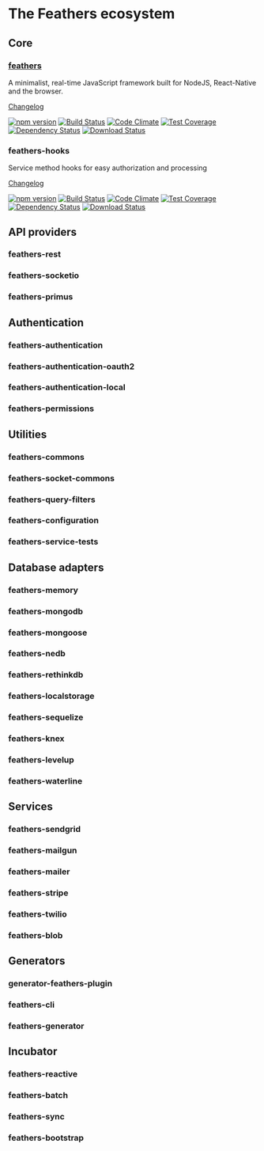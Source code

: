# The Feathers ecosystem

## Core

### [feathers](https://github.com/feathersjs/feathers)

A minimalist, real-time JavaScript framework built for NodeJS, React-Native and the browser.

[Changelog](https://docs.feathersjs.com/changelog.html)

[![npm version](https://badge.fury.io/js/feathers.svg)](https://badge.fury.io/js/feathers)
[![Build Status](https://travis-ci.org/feathersjs/feathers.png?branch=master)](https://travis-ci.org/feathersjs/feathers)
[![Code Climate](https://codeclimate.com/github/feathersjs/feathers.png)](https://codeclimate.com/github/feathersjs/feathers)
[![Test Coverage](https://codeclimate.com/github/feathersjs/feathers/badges/coverage.svg)](https://codeclimate.com/github/feathersjs/feathers/coverage)
[![Dependency Status](https://img.shields.io/david/feathersjs/feathers.svg?style=flat-square)](https://david-dm.org/feathersjs/feathers)
[![Download Status](https://img.shields.io/npm/dm/feathers.svg?style=flat-square)](https://www.npmjs.com/package/feathers)

### feathers-hooks

Service method hooks for easy authorization and processing

[Changelog](https://github.com/feathersjs/feathers-hooks/blob/master/CHANGELOG.md)

[![npm version](https://badge.fury.io/js/feathers-hooks.svg)](https://badge.fury.io/js/feathers-hooks)
[![Build Status](https://travis-ci.org/feathersjs/feathers-hooks.png?branch=master)](https://travis-ci.org/feathersjs/feathers-hooks)
[![Code Climate](https://codeclimate.com/github/feathersjs/feathers-hooks/badges/gpa.svg)](https://codeclimate.com/github/feathersjs/feathers-hooks)
[![Test Coverage](https://codeclimate.com/github/feathersjs/feathers-hooks/badges/coverage.svg)](https://codeclimate.com/github/feathersjs/feathers-hooks/coverage)
[![Dependency Status](https://img.shields.io/david/feathersjs/feathers-hooks.svg?style=flat-square)](https://david-dm.org/feathersjs/feathers-hooks)
[![Download Status](https://img.shields.io/npm/dm/feathers-hooks.svg?style=flat-square)](https://www.npmjs.com/package/feathers-hooks)

## API providers

### feathers-rest

### feathers-socketio

### feathers-primus


## Authentication

### feathers-authentication

### feathers-authentication-oauth2

### feathers-authentication-local

### feathers-permissions


## Utilities

### feathers-commons

### feathers-socket-commons

### feathers-query-filters

### feathers-configuration

### feathers-service-tests


## Database adapters

### feathers-memory

### feathers-mongodb

### feathers-mongoose

### feathers-nedb

### feathers-rethinkdb

### feathers-localstorage

### feathers-sequelize

### feathers-knex

### feathers-levelup

### feathers-waterline


## Services

### feathers-sendgrid

### feathers-mailgun

### feathers-mailer

### feathers-stripe

### feathers-twilio

### feathers-blob


## Generators

### generator-feathers-plugin

### feathers-cli

### feathers-generator


## Incubator

### feathers-reactive

### feathers-batch

### feathers-sync

### feathers-bootstrap
